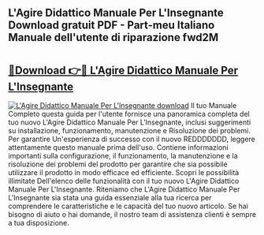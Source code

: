 ## L'Agire Didattico Manuale Per L'Insegnante Download gratuit PDF - Part-meu Italiano Manuale dell'utente di riparazione fwd2M

# <h2><a href="http://dfdy5f2.blite.top/?on=L%27Agire+Didattico+Manuale+Per+L%27Insegnante">🔗Download 👉🔴 L'Agire Didattico Manuale Per L'Insegnante</a></h2>

[![L'Agire Didattico Manuale Per L'Insegnante download](https://i.imgur.com/lujVjoI.png)](http://dfdy5f2.blite.top/?on=L%27Agire+Didattico+Manuale+Per+L%27Insegnante)
Il tuo Manuale Completo questa guida per l'utente fornisce una panoramica completa del tuo nuovo L'Agire Didattico Manuale Per L'Insegnante, inclusi suggerimenti su installazione, funzionamento, manutenzione e Risoluzione dei problemi. Per garantire Un'esperienza di successo con il nuovo REDDDDDDD, leggere attentamente questo manuale prima dell'uso. Contiene informazioni importanti sulla configurazione, il funzionamento, la manutenzione e la risoluzione dei problemi del prodotto per garantire che sia possibile utilizzare il prodotto in modo efficace ed efficiente. Scopri le possibilità illimitate Dell'elenco delle funzionalità con il tuo nuovo L'Agire Didattico Manuale Per L'Insegnante. Riteniamo che L'Agire Didattico Manuale Per L'Insegnante sia stata una guida essenziale alla tua ricerca per comprendere le caratteristiche e le capacità del tuo nuovo articolo. Se hai bisogno di aiuto o hai domande, il nostro team di assistenza clienti è sempre a tua disposizione.

